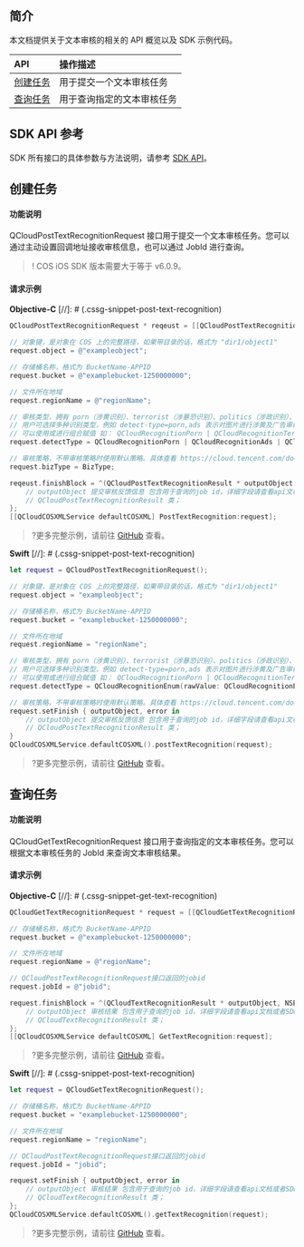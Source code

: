## 简介

本文档提供关于文本审核的相关的 API 概览以及 SDK 示例代码。

| API                                                           | 操作描述                   |
| :------------------------------------------------------------ | :------------------------- |
| [创建任务](https://cloud.tencent.com/document/product/436/56289) | 用于提交一个文本审核任务   |
| [查询任务](https://cloud.tencent.com/document/product/436/56288) | 用于查询指定的文本审核任务 |

## SDK API 参考

SDK 所有接口的具体参数与方法说明，请参考 [SDK API](https://cos-ios-sdk-doc-1253960454.file.myqcloud.com/)。

## 创建任务

#### 功能说明

QCloudPostTextRecognitionRequest 接口用于提交一个文本审核任务。您可以通过主动设置回调地址接收审核信息，也可以通过 JobId 进行查询。

> ! COS iOS SDK 版本需要大于等于 v6.0.9。

#### 请求示例

**Objective-C**
[//]: # (.cssg-snippet-post-text-recognition)

```objective-c
QCloudPostTextRecognitionRequest * reqeust = [[QCloudPostTextRecognitionRequest alloc]init];

// 对象键，是对象在 COS 上的完整路径，如果带目录的话，格式为 "dir1/object1"
request.object = @"exampleobject";

// 存储桶名称，格式为 BucketName-APPID
request.bucket = @"examplebucket-1250000000";

// 文件所在地域
request.regionName = @"regionName";

// 审核类型，拥有 porn（涉黄识别）、terrorist（涉暴恐识别）、politics（涉政识别）、ads（广告识别）四种，
// 用户可选择多种识别类型，例如 detect-type=porn,ads 表示对图片进行涉黄及广告审核
// 可以使用或进行组合赋值 如： QCloudRecognitionPorn | QCloudRecognitionTerrorist
request.detectType = QCloudRecognitionPorn | QCloudRecognitionAds | QCloudRecognitionPolitics | QCloudRecognitionTerrorist;

// 审核策略，不带审核策略时使用默认策略。具体查看 https://cloud.tencent.com/document/product/460/56345
request.bizType = BizType;

reqeust.finishBlock = ^(QCloudPostTextRecognitionResult * outputObject, NSError *error) {
    // outputObject 提交审核反馈信息 包含用于查询的job id，详细字段请查看api文档或者SDK源码
    // QCloudPostTextRecognitionResult 类；
};
[[QCloudCOSXMLService defaultCOSXML] PostTextRecognition:request];
```

> ?更多完整示例，请前往 [GitHub](https://github.com/tencentyun/cos-snippets/tree/master/iOS/Objc/Examples/cases/TextRecognition.m) 查看。

**Swift**
[//]: # (.cssg-snippet-post-text-recognition)

```swift
let request = QCloudPostTextRecognitionRequest();

// 对象键，是对象在 COS 上的完整路径，如果带目录的话，格式为 "dir1/object1"
request.object = "exampleobject";

// 存储桶名称，格式为 BucketName-APPID
request.bucket = "examplebucket-1250000000";

// 文件所在地域
request.regionName = "regionName";

// 审核类型，拥有 porn（涉黄识别）、terrorist（涉暴恐识别）、politics（涉政识别）、ads（广告识别）四种，
// 用户可选择多种识别类型，例如 detect-type=porn,ads 表示对图片进行涉黄及广告审核
// 可以使用或进行组合赋值 如： QCloudRecognitionPorn | QCloudRecognitionTerrorist
request.detectType = QCloudRecognitionEnum(rawValue: QCloudRecognitionEnum.porn.rawValue | QCloudRecognitionEnum.ads.rawValue)!

// 审核策略，不带审核策略时使用默认策略。具体查看 https://cloud.tencent.com/document/product/460/56345
request.setFinish { outputObject, error in
    // outputObject 提交审核反馈信息 包含用于查询的job id，详细字段请查看api文档或者SDK源码
    // QCloudPostTextRecognitionResult 类；
}
QCloudCOSXMLService.defaultCOSXML().postTextRecognition(request);
```

> ?更多完整示例，请前往 [GitHub](https://github.com/tencentyun/cos-snippets/tree/master/iOS/Swift/Examples/cases/TextRecognition.swift) 查看。

## 查询任务

#### 功能说明

QCloudGetTextRecognitionRequest 接口用于查询指定的文本审核任务。您可以根据文本审核任务的 JobId 来查询文本审核结果。

#### 请求示例

**Objective-C**
[//]: # (.cssg-snippet-get-text-recognition)

```objective-c
QCloudGetTextRecognitionRequest * request = [[QCloudGetTextRecognitionRequest alloc]init];

// 存储桶名称，格式为 BucketName-APPID
request.bucket = @"examplebucket-1250000000";

// 文件所在地域
request.regionName = @"regionName";

// QCloudPostTextRecognitionRequest接口返回的jobid
request.jobId = @"jobid";

request.finishBlock = ^(QCloudTextRecognitionResult * outputObject, NSError *error) {
    // outputObject 审核结果 包含用于查询的job id，详细字段请查看api文档或者SDK源码
    // QCloudTextRecognitionResult 类；
};
[[QCloudCOSXMLService defaultCOSXML] GetTextRecognition:request];
```

> ?更多完整示例，请前往 [GitHub](https://github.com/tencentyun/cos-snippets/tree/master/iOS/Objc/Examples/cases/TextRecognition.m) 查看。

**Swift**
[//]: # (.cssg-snippet-post-text-recognition)

```swift
let request = QCloudGetTextRecognitionRequest();

// 存储桶名称，格式为 BucketName-APPID
request.bucket = "examplebucket-1250000000";

// 文件所在地域
request.regionName = "regionName";

// QCloudPostTextRecognitionRequest接口返回的jobid
request.jobId = "jobid";

request.setFinish { outputObject, error in
    // outputObject 审核结果 包含用于查询的job id，详细字段请查看api文档或者SDK源码
    // QCloudTextRecognitionResult 类；
};
QCloudCOSXMLService.defaultCOSXML().getTextRecognition(request);
```

> ?更多完整示例，请前往 [GitHub](https://github.com/tencentyun/cos-snippets/tree/master/iOS/Swift/Examples/cases/TextRecognition.swift) 查看。
